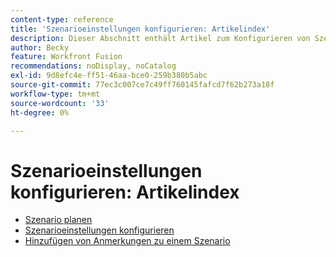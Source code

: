 ```yaml
---
content-type: reference
title: 'Szenarioeinstellungen konfigurieren: Artikelindex'
description: Dieser Abschnitt enthält Artikel zum Konfigurieren von Szenario-Einstellungen in Workfront Fusion.
author: Becky
feature: Workfront Fusion
recommendations: noDisplay, noCatalog
exl-id: 9d8efc4e-ff51-46aa-bce0-259b380b5abc
source-git-commit: 77ec3c007ce7c49ff760145fafcd7f62b273a18f
workflow-type: tm+mt
source-wordcount: '33'
ht-degree: 0%

---
```


# Szenarioeinstellungen konfigurieren: Artikelindex

* [Szenario planen](/help/workfront-fusion/create-scenarios/config-scenarios-settings/schedule-a-scenario.md)
* [Szenarioeinstellungen konfigurieren](/help/workfront-fusion/create-scenarios/config-scenarios-settings/configure-scenario-settings.md)
* [Hinzufügen von Anmerkungen zu einem Szenario](/help/workfront-fusion/create-scenarios/config-scenarios-settings/add-notes-to-scenario.md)

